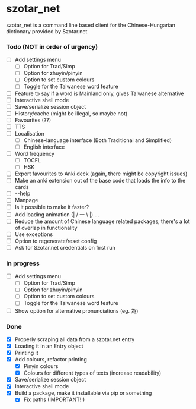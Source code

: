 # szotar_net 
szotar_net is a command line based client for the Chinese-Hungarian dictionary provided by Szotar.net

### Todo (NOT in order of urgency)

- [ ] Add settings menu
  - [ ] Option for Trad/Simp
  - [ ] Option for zhuyin/pinyin
  - [ ] Option to set custom colours
  - [ ] Toggle for the Taiwanese word feature
- [ ] Feature to say if a word is Mainland only, gives Taiwanese alternative
- [ ] Interactive shell mode
- [ ] Save/serialize session object
- [ ] History/cache (might be illegal, so maybe not)
- [ ] Favourites (??)
- [ ] TTS
- [ ] Localisation
  - [ ] Chinese-language interface (Both Traditional and Simplified)
  - [ ] English interface
- [ ] Word frequency
  - [ ] TOCFL
  - [ ] HSK
- [ ] Export favourites to Anki deck (again, there might be copyright issues)
- [ ] Make an anki extension out of the base code that loads the info to the cards
- [ ] --help 
- [ ] Manpage
- [ ] Is it possible to make it faster?
- [ ] Add loading animation (| / 一 \ |) ...
- [ ] Reduce the amount of Chinese language related packages, there's a lot of overlap in functionality
- [ ] Use exceptions
- [ ] Option to regenerate/reset config
- [ ] Ask for Szotar.net credentials on first run

### In progress

- [ ] Add settings menu
  - [ ] Option for Trad/Simp
  - [ ] Option for zhuyin/pinyin
  - [ ] Option to set custom colours
  - [ ] Toggle for the Taiwanese word feature
- [ ] Show option for alternative pronunciations (eg. 為)

### Done
- [x] Properly scraping all data from a szotar.net entry
- [x] Loading it in an Entry object
- [x] Printing it
- [x] Add colours, refactor printing
  - [x] Pinyin colours
  - [x] Colours for different types of texts (increase readability)
- [x] Save/serialize session object
- [x] Interactive shell mode
- [x] Build a package, make it installable via pip or something
  - [x] Fix paths (IMPORTANT!!)
